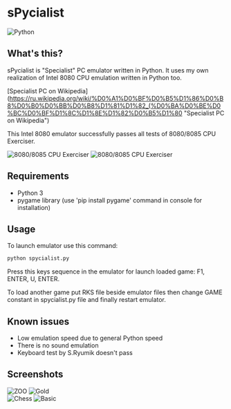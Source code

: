 # sPycialist

![Python](https://www.python.org/static/community_logos/python-logo-master-v3-TM.png "Written in Python")

## What's this?
sPycialist is "Specialist" PC emulator written in Python. It uses my own realization of Intel 8080 CPU emulation written in Python too.

[Specialist PC on Wikipedia](https://ru.wikipedia.org/wiki/%D0%A1%D0%BF%D0%B5%D1%86%D0%B8%D0%B0%D0%BB%D0%B8%D1%81%D1%82_(%D0%BA%D0%BE%D0%BC%D0%BF%D1%8C%D1%8E%D1%82%D0%B5%D1%80 "Specialist PC on Wikipedia")

This Intel 8080 emulator successfully passes all tests of 8080/8085 CPU Exerciser.

![8080/8085 CPU Exerciser](https://pic.maxiol.com/images/1545797292.3254906935.i8080validator2.png "8080/8085 CPU Exerciser") ![8080/8085 CPU Exerciser](https://pic.maxiol.com/images/1545797039.3254906935.i8080validator3.png "8080/8085 CPU Exerciser")

## Requirements

* Python 3
* pygame library (use 'pip install pygame' command in console for installation)

## Usage

To launch emulator use this command:

```bash
python spycialist.py
```

Press this keys sequence in the emulator for launch loaded game: F1, ENTER, U, ENTER.

To load another game put RKS file beside emulator files then change GAME constant in spycialist.py file and finally restart emulator.

## Known issues

* Low emulation speed due to general Python speed
* There is no sound emulation
* Keyboard test by S.Ryumik doesn't pass

## Screenshots

![ZOO](https://pic.maxiol.com/images/1545017987.3254906935.zoo.gif "ZOO Game") ![Gold](https://pic.maxiol.com/images/1545798202.3254906935.gold.gif "Gold Game")<br>
![Chess](https://pic.maxiol.com/images/1545567716.90463878.chess.png "Chess") ![Basic](https://pic.maxiol.com/images/1545798471.3254906935.chessbasic.png "Basic")

